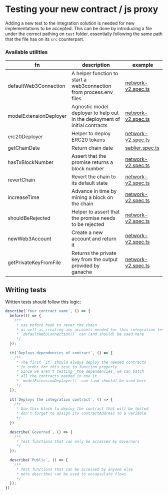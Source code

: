 # Testing your new contract / js proxy
Adding a new test to the integration solution is needed for new implementations to be accepted.
This can be done by introducing a file under the correct pathing on `test` folder, essentially following the same path
that the file has on its `src` counterpart.


### Available utilities

|fn|description| example                                                         |
|---|---|-----------------------------------------------------------------|
|defaultWeb3Connection|A helper function to start a web3connection from process.env files| [network-v2.spec.ts](../../test/models/network-v2.spec.ts#L22)  |
|modelExtensionDeployer|Agnostic model deployer to help out in the deployment of initial contracts| [network-v2.spec.ts](../../test/models/network-v2.spec.ts#L34)  |
|erc20Deployer|Helper to deploy ERC20 tokens| [network-v2.spec.ts](../../test/models/network-v2.spec.ts#L41)  |
|getChainDate|Return chain date| [sablier.spec.ts](../../test/models/sablier.spec.ts#L77)        |
|hasTxBlockNumber|Assert that the promise returns a block number| [network-v2.spec.ts](../../test/models/network-v2.spec.ts#L71)  |
|revertChain|Revert the chain to its default state| [network-v2.spec.ts](../../test/utils/index.ts#L114)            |
|increaseTime|Advance in time by mining a block on the chain| [network-v2.spec.ts](../../test/models/network-v2.spec.ts#L199) |
|shouldBeRejected|Helper to assert that the promise needs to be rejected| [network-v2.spec.ts](../../test/models/network-v2.spec.ts#L322) |
|newWeb3Account|Create a new account and return it| [network-v2.spec.ts](../../test/models/network-v2.spec.ts#L137) |
|getPrivateKeyFromFile|Returns the private key from the output provided by ganache| [network-v2.spec.ts](../../test/models/network-v2.spec.ts#L34)  |

## Writing tests
Written tests should follow this logic:
```ts
describe(`Your contract name`, () => {
  before(() => {
    /**
     * use before hook to rever the chain
     * as well as creating any accounts needed for this integration test
     * `defaultWeb3Connection()` can (and should) be used here
     */
  });
  
  it(`Deploys dependencies of contract`, () => {
    /**
     * The first `it` should always deploy the needed contracts
     * in order for this test to function properly.
     * Since we aren't testing _the dependencies_ we can batch
     * all the contracts needed in one it
     * `modelExtensionDeployer()` can (and should) be used here
     */
  });
  
  it(`Deploys the integration contract`, () => {
    /**
     * Use this block to deploy the contract that will be tested
     * don't forget to assign its contractAddress to a variable
     */
  })
  
  describe(`Governed`, () => {
    /**
     * Test functions that can only be accessed by Governors
     */
  });
  
  describe(`Public`, () => {
    /**
     * Test functions that can be accessed by anyone else
     * more describes can be used to encapsulate flows
     */
  });
})
```